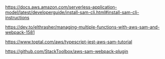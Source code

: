 
https://docs.aws.amazon.com/serverless-application-model/latest/developerguide/install-sam-cli.html#install-sam-cli-instructions

https://dev.to/elthrasher/managing-multiple-functions-with-aws-sam-and-webpack-1581

https://www.toptal.com/aws/typescript-jest-aws-sam-tutorial

https://github.com/StackToolbox/aws-sam-webpack-plugin